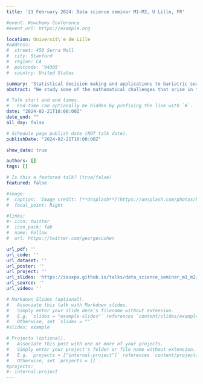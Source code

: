 ```yaml
---
title: '21 February 2024: Data science seminar M1-M2, U Lille, FR'

#event: Wowchemy Conference
#event_url: https://example.org

location: Universit\'e de Lille
#address:
#  street: 450 Serra Mall
#  city: Stanford
#  region: CA
#  postcode: '94305'
#  country: United States

summary: 'Statistical decision making and applications to bariatric surgery.'
abstract: "We study some of the mathematical challenges that arise in the analysis of statistical sequential decision making algorithms for postoperative patients follow-up. Stochastic bandits model the learning of a sequence of actions (policy) by an agent in an uncertain environment in order to optimise observed rewards. To learn optimal policies, bandit algorithms have to balance exploitation of current knowledge and exploration of uncertain actions. Such algorithms have largely been studied and deployed in industrial applications with large datasets, low risk decisions and clear modelling assumptions, such as clickthrough rate maximisation in online advertising. By contrast, digital health recommendations face the challenges of small samples, risk-averse agents and complex, nonparametric modelling. We present new statistical methods, supported by formal performance guarantees, to adequately address these challenges. Furthermore, as a first step towards personalised postoperative follow-up recommendations, we also developed, in collaboration with surgeons, an interpretable machine learning model to predict the long-term weight trajectories of patients after bariatric surgery."

# Talk start and end times.
#   End time can optionally be hidden by prefixing the line with `#`.
date: "2024-02-21T10:00:00Z"
date_end: ""
all_day: false

# Schedule page publish date (NOT talk date).
publishDate: "2024-02-21T10:00:00Z"

show_date: true

authors: []
tags: []

# Is this a featured talk? (true/false)
featured: false

#image:
#  caption: 'Image credit: [**Unsplash**](https://unsplash.com/photos/bzdhc5b3Bxs)'
#  focal_point: Right

#links:
#- icon: twitter
#  icon_pack: fab
#  name: Follow
#  url: https://twitter.com/georgecushen

url_pdf: ''
url_code: ''
url_dataset: ''
url_poster: ''
url_project: ''
url_slides: 'https://sauxpa.github.io/talks/data_science_seminar_m1_m2/slides.pdf'
url_source: ''
url_video: ''

# Markdown Slides (optional).
#   Associate this talk with Markdown slides.
#   Simply enter your slide deck's filename without extension.
#   E.g. `slides = "example-slides"` references `content/slides/example-slides.md`.
#   Otherwise, set `slides = ""`.
#slides: example

# Projects (optional).
#   Associate this post with one or more of your projects.
#   Simply enter your project's folder or file name without extension.
#   E.g. `projects = ["internal-project"]` references `content/project/deep-learning/index.md`.
#   Otherwise, set `projects = []`.
#projects:
#- internal-project
---
```

